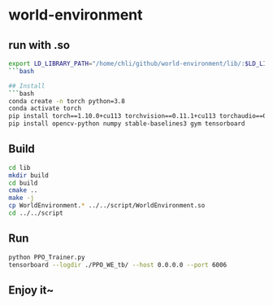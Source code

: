 # world-environment

## run with .so
```bash
export LD_LIBRARY_PATH="/home/chli/github/world-environment/lib/:$LD_LIBRARY_PATH"
```bash

## Install
```bash
conda create -n torch python=3.8
conda activate torch
pip install torch==1.10.0+cu113 torchvision==0.11.1+cu113 torchaudio==0.10.0+cu113 -f https://download.pytorch.org/whl/cu113/torch_stable.html
pip install opencv-python numpy stable-baselines3 gym tensorboard
```

## Build
```bash
cd lib
mkdir build
cd build
cmake ..
make -j
cp WorldEnvironment.* ../../script/WorldEnvironment.so
cd ../../script
```

## Run
```bash
python PPO_Trainer.py
tensorboard --logdir ./PPO_WE_tb/ --host 0.0.0.0 --port 6006
```

## Enjoy it~
